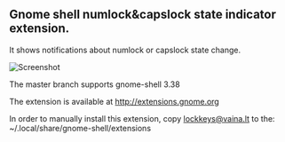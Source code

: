 ## Gnome shell numlock&capslock state indicator extension.

It shows notifications about numlock or capslock state change.

![Screenshot](https://github.com/kazysmaster/gnome-shell-extension-lockkeys/raw/master/screenshot.png)

The master branch supports gnome-shell 3.38

The extension is available at http://extensions.gnome.org

In order to manually install this extension, copy lockkeys@vaina.lt to the:
~/.local/share/gnome-shell/extensions
